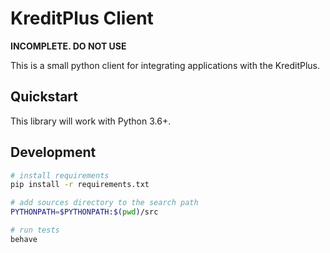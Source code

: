 KreditPlus Client
==============

**INCOMPLETE.  DO NOT USE**

This is a small python client for integrating applications with the KreditPlus.

Quickstart
----------

This library will work with Python 3.6+.

Development
-----------

```bash
# install requirements
pip install -r requirements.txt

# add sources directory to the search path
PYTHONPATH=$PYTHONPATH:$(pwd)/src

# run tests
behave
```
